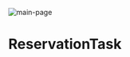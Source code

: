 ![main-page](https://user-images.githubusercontent.com/74463744/120172220-18b2e600-c203-11eb-8e84-0a6228fdd60e.png)
# ReservationTask

